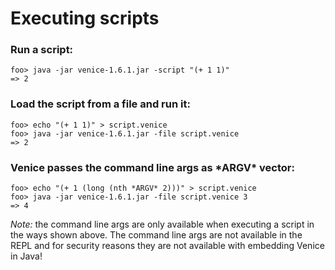 # Executing scripts

### Run a script:

```text
foo> java -jar venice-1.6.1.jar -script "(+ 1 1)"
=> 2
```

### Load the script from a file and run it:

```text
foo> echo "(+ 1 1)" > script.venice
foo> java -jar venice-1.6.1.jar -file script.venice
=> 2
```

### Venice passes the command line args as \*ARGV\* vector:

```text
foo> echo "(+ 1 (long (nth *ARGV* 2)))" > script.venice
foo> java -jar venice-1.6.1.jar -file script.venice 3
=> 4
```

*Note:* the command line args are only available when executing a script 
in the ways shown above. The command line args are not available in the REPL
and for security reasons they are not available with embedding Venice in Java! 

